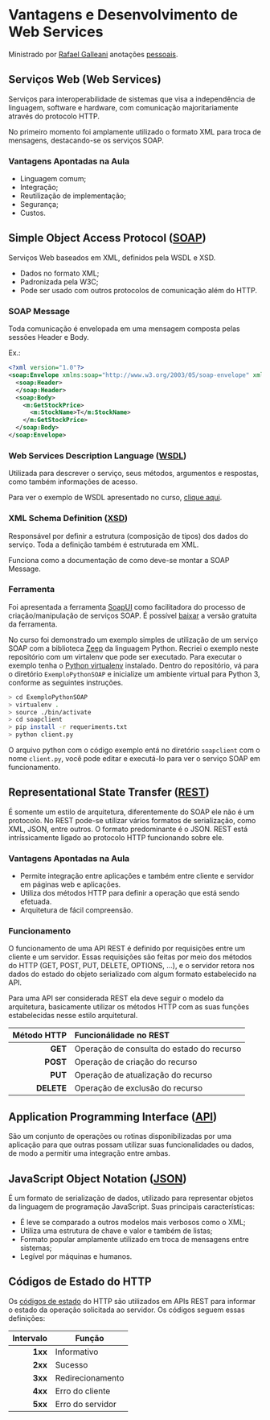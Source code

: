 
# Vantagens e Desenvolvimento de Web Services

Ministrado por [Rafael Galleani] anotações [pessoais][Natan Albuquerque].

## Serviços Web (Web Services)

Serviços para interoperabilidade de sistemas que visa a independência de linguagem, software e hardware, com comunicação majoritariamente através do protocolo HTTP.

No primeiro momento foi amplamente utilizado o formato XML para troca de mensagens, destacando-se os serviços SOAP.

### Vantagens Apontadas na Aula

- Linguagem comum;
- Integração;
- Reutilização de implementação;
- Segurança;
- Custos.

## Simple Object Access Protocol ([SOAP][SOAP])

Serviços Web baseados em XML, definidos pela WSDL e XSD.
- Dados no formato XML;
- Padronizada pela W3C;
- Pode ser usado com outros protocolos de comunicação além do HTTP.

### SOAP Message

Toda comunicação é envelopada em uma mensagem composta pelas sessões Header e Body.

Ex.:
```XML
<?xml version="1.0"?>
<soap:Envelope xmlns:soap="http://www.w3.org/2003/05/soap-envelope" xmlns:m="http://www.example.org">
  <soap:Header>
  </soap:Header>
  <soap:Body>
    <m:GetStockPrice>
      <m:StockName>T</m:StockName>
    </m:GetStockPrice>
  </soap:Body>
</soap:Envelope>
```

### Web Services Description Language ([WSDL][WSDL])

Utilizada para descrever o serviço, seus métodos, argumentos e respostas, como também informações de acesso.

Para ver o exemplo de WSDL apresentado no curso, [clique aqui](http://soapclient.com/xml/soapresponder.wsdl).

### XML Schema Definition ([XSD][XSD])

Responsável por definir a estrutura (composição de tipos) dos dados do serviço. Toda a definição também é estruturada em XML.

Funciona como a documentação de como deve-se montar a SOAP Message.

### Ferramenta

Foi apresentada a ferramenta [SoapUI](https://www.soapui.org/) como facilitadora do processo de criação/manipulação de serviços SOAP. É possível [baixar](https://www.soapui.org/downloads/soapui/) a versão gratuita da ferramenta.

No curso foi demonstrado um exemplo simples de utilização de um serviço SOAP com a biblioteca [Zeep][LibZeep] da linguagem Python. Recriei o exemplo neste repositório com um virtalenv que pode ser executado. Para executar o exemplo tenha o [Python virtualenv][virtualenv] instalado. Dentro do repositório, vá para o diretório `ExemploPythonSOAP` e inicialize um ambiente virtual para Python 3, conforme as seguintes instruções.
```bash
> cd ExemploPythonSOAP
> virtualenv .
> source ./bin/activate
> cd soapclient
> pip install -r requeriments.txt
> python client.py
```

O arquivo python com o código exemplo entá no diretório `soapclient` com o nome `client.py`, você pode editar e executá-lo para ver o serviço SOAP em funcionamento.

## Representational State Transfer ([REST][REST])

É somente um estilo de arquitetura, diferentemente do SOAP ele não é um protocolo. No REST pode-se utilizar vários formatos de serialização, como XML, JSON, entre outros. O formato predominante é o JSON. REST está intríssicamente ligado ao protocolo HTTP funcionando sobre ele.

### Vantagens Apontadas na Aula

- Permite integração entre aplicações e também entre cliente e servidor em páginas web e aplicações.
- Utiliza dos métodos HTTP para definir a operação que está sendo efetuada.
- Arquitetura de fácil compreensão.

### Funcionamento

O funcionamento de uma API REST é definido por requisições entre um cliente e um servidor. Essas requisições são feitas por meio dos métodos do HTTP (GET, POST, PUT, DELETE, OPTIONS, ...), e o servidor retora nos dados do estado do objeto serializado com algum formato estabelecido na API.

Para uma API ser considerada REST ela deve seguir o modelo da arquitetura, basicamente utilizar os métodos HTTP com as suas funções estabelecidas nesse estilo arquitetural.


Método HTTP | Funcionálidade no REST
 ---:       | :--- 
 **GET**    | Operação de consulta do estado do recurso 
 **POST**   | Operação de criação do recurso 
 **PUT**    | Operação de atualização do recurso 
 **DELETE** | Operação de exclusão do recurso

## Application Programming Interface ([API][API])

São um conjunto de operações ou rotinas disponibilizadas por uma aplicação para que outras possam utilizar suas funcionalidades ou dados, de modo a permitir uma integração entre ambas.

## JavaScript Object Notation ([JSON])

É um formato de serialização de dados, utilizado para representar objetos da linguagem de programação JavaScript. Suas principais características:

- É leve se comparado a outros modelos mais verbosos como o XML;
- Utiliza uma estrutura de chave e valor e também de listas;
- Formato popular amplamente utilizado em troca de mensagens entre sistemas;
- Legível por máquinas e humanos.


## Códigos de Estado do HTTP

Os [códigos de estado][HTTPStatusCode] do HTTP são utilizados em APIs REST para informar o estado da operação solicitada ao servidor. Os códigos seguem essas definições:

Intervalo | Função
--: | --
**1xx** | Informativo
**2xx** | Sucesso
**3xx** | Redirecionamento
**4xx** | Erro do cliente
**5xx** | Erro do servidor




[DIO]:https://web.digitalinnovation.one "Digital Innovation One"
[Rafael Galleani]:https://github.com/rafegal
[Natan Albuquerque]:https://github.com/albuquerq "Natan Albuquerque"
[SOAP]:https://pt.wikipedia.org/wiki/SOAP
[REST]:https://pt.wikipedia.org/wiki/REST
[WSDL]:https://pt.wikipedia.org/wiki/Web_Services_Description_Language "WSDL"
[XSD]:https://pt.wikipedia.org/wiki/XML_Schema
[LibZeep]:https://docs.python-zeep.org/en/master/ "Zeep: Python SOAP client"
[virtualenv]:https://virtualenv.pypa.io/en/latest "Virtualenv"
[API]:https://pt.wikipedia.org/wiki/Interface_de_programa%C3%A7%C3%A3o_de_aplica%C3%A7%C3%B5es "Interface de Programação de Aplicações"
[JSON]:https://pt.wikipedia.org/wiki/JSON
[HTTPStatusCode]:https://developer.mozilla.org/pt-BR/docs/Web/HTTP/Status